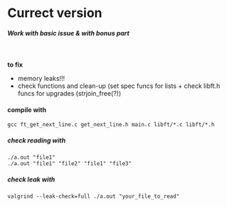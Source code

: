 # Currect version
##### Work with basic issue & with bonus part
<br/>  
    
**to fix**
* memory leaks!!! 
* check functions and clean-up (set spec funcs for lists + check libft.h funcs for upgrades (strjoin_free(?))


#### compile with
  
    gcc ft_get_next_line.c get_next_line.h main.c libft/*.c libft/*.h

##### check reading with

	./a.out "file1"
	./a.out "file1" "file2" "file1" "file3"

##### check leak with
	
	valgrind --leak-check=full ./a.out "your_file_to_read"

